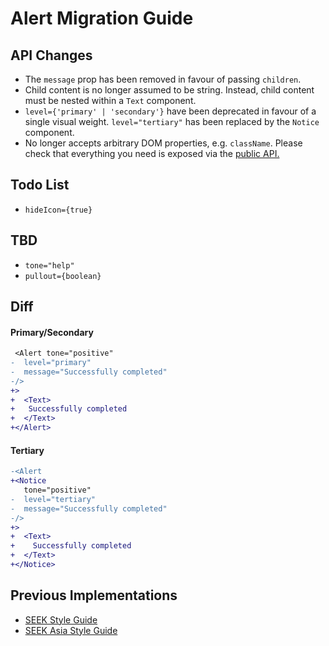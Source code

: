 # Alert Migration Guide

## API Changes

- The `message` prop has been removed in favour of passing `children`.
- Child content is no longer assumed to be string. Instead, child content must be nested within a `Text` component.
- `level={'primary' | 'secondary'}` have been deprecated in favour of a single visual weight. `level="tertiary"` has been replaced by the `Notice` component.
- No longer accepts arbitrary DOM properties, e.g. `className`. Please check that everything you need is exposed via the [public API.](https://seek-oss.github.io/braid-design-system/components/Alert)

## Todo List

- `hideIcon={true}`

## TBD

- `tone="help"`
- `pullout={boolean}`

## Diff

#### Primary/Secondary

```diff
 <Alert tone="positive"
-  level="primary"
-  message="Successfully completed"
-/>
+>
+  <Text>
+   Successfully completed
+  </Text>
+</Alert>
```

#### Tertiary

```diff
-<Alert
+<Notice
   tone="positive"
-  level="tertiary"
-  message="Successfully completed"
-/>
+>
+  <Text>
+    Successfully completed
+  </Text>
+</Notice>
```

## Previous Implementations

- [SEEK Style Guide](https://seek-oss.github.io/seek-style-guide/alert)
- [SEEK Asia Style Guide](https://seekinternational.github.io/seek-asia-style-guide/alert)
